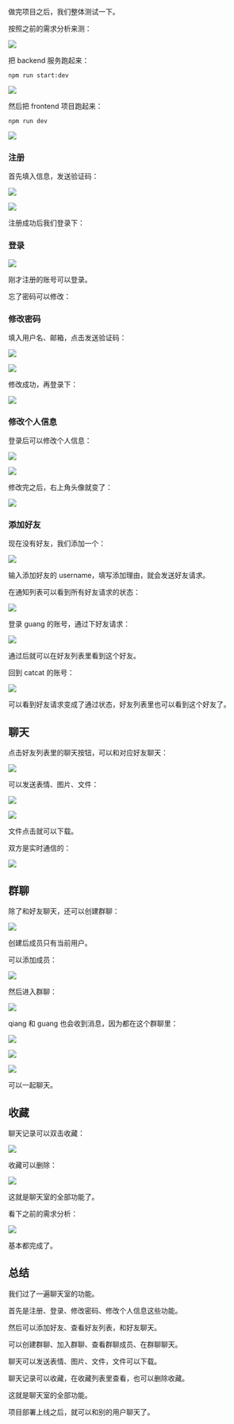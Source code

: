 做完项目之后，我们整体测试一下。

按照之前的需求分析来测：

![](//liushuaiyang.oss-cn-shanghai.aliyuncs.com/nest-docs/image/193-1.png) 

把 backend 服务跑起来：

```
npm run start:dev
```

![](//liushuaiyang.oss-cn-shanghai.aliyuncs.com/nest-docs/image/193-1.png)

然后把 frontend 项目跑起来：

```
npm run dev
```
![](//liushuaiyang.oss-cn-shanghai.aliyuncs.com/nest-docs/image/193-2.png)

### 注册

首先填入信息，发送验证码：

![](//liushuaiyang.oss-cn-shanghai.aliyuncs.com/nest-docs/image/193-3.png)

![](//liushuaiyang.oss-cn-shanghai.aliyuncs.com/nest-docs/image/193-4.png)

注册成功后我们登录下：

### 登录

![](//liushuaiyang.oss-cn-shanghai.aliyuncs.com/nest-docs/image/193-5.png)

刚才注册的账号可以登录。

忘了密码可以修改：

### 修改密码

填入用户名、邮箱，点击发送验证码：

![](//liushuaiyang.oss-cn-shanghai.aliyuncs.com/nest-docs/image/193-6.png)

![](//liushuaiyang.oss-cn-shanghai.aliyuncs.com/nest-docs/image/193-7.png)

修改成功，再登录下：

![](//liushuaiyang.oss-cn-shanghai.aliyuncs.com/nest-docs/image/193-8.png)

### 修改个人信息

登录后可以修改个人信息：

![](//liushuaiyang.oss-cn-shanghai.aliyuncs.com/nest-docs/image/193-9.png)

![](//liushuaiyang.oss-cn-shanghai.aliyuncs.com/nest-docs/image/193-10.png)

修改完之后，右上角头像就变了：

![](//liushuaiyang.oss-cn-shanghai.aliyuncs.com/nest-docs/image/193-11.png)

### 添加好友

现在没有好友，我们添加一个：

![](//liushuaiyang.oss-cn-shanghai.aliyuncs.com/nest-docs/image/193-12.png)

输入添加好友的 username，填写添加理由，就会发送好友请求。

在通知列表可以看到所有好友请求的状态：

![](//liushuaiyang.oss-cn-shanghai.aliyuncs.com/nest-docs/image/193-13.png)

登录 guang 的账号，通过下好友请求：

![](//liushuaiyang.oss-cn-shanghai.aliyuncs.com/nest-docs/image/193-14.png)

通过后就可以在好友列表里看到这个好友。

回到 catcat 的账号：

![](//liushuaiyang.oss-cn-shanghai.aliyuncs.com/nest-docs/image/193-15.png)

可以看到好友请求变成了通过状态，好友列表里也可以看到这个好友了。

## 聊天

点击好友列表里的聊天按钮，可以和对应好友聊天：

![](//liushuaiyang.oss-cn-shanghai.aliyuncs.com/nest-docs/image/193-16.png)

可以发送表情、图片、文件：

![](//liushuaiyang.oss-cn-shanghai.aliyuncs.com/nest-docs/image/193-17.png)

![](//liushuaiyang.oss-cn-shanghai.aliyuncs.com/nest-docs/image/193-18.png)

文件点击就可以下载。

双方是实时通信的：

![](//liushuaiyang.oss-cn-shanghai.aliyuncs.com/nest-docs/image/193-19.png)

## 群聊

除了和好友聊天，还可以创建群聊：

![](//liushuaiyang.oss-cn-shanghai.aliyuncs.com/nest-docs/image/193-20.png)

创建后成员只有当前用户。

可以添加成员：

![](//liushuaiyang.oss-cn-shanghai.aliyuncs.com/nest-docs/image/193-21.png)

然后进入群聊：

![](//liushuaiyang.oss-cn-shanghai.aliyuncs.com/nest-docs/image/193-22.png)

qiang 和 guang 也会收到消息，因为都在这个群聊里：

![](//liushuaiyang.oss-cn-shanghai.aliyuncs.com/nest-docs/image/193-23.png)

![](//liushuaiyang.oss-cn-shanghai.aliyuncs.com/nest-docs/image/193-24.png)

![](//liushuaiyang.oss-cn-shanghai.aliyuncs.com/nest-docs/image/193-25.png)

可以一起聊天。

## 收藏

聊天记录可以双击收藏：

![](//liushuaiyang.oss-cn-shanghai.aliyuncs.com/nest-docs/image/193-26.png)

收藏可以删除：

![](//liushuaiyang.oss-cn-shanghai.aliyuncs.com/nest-docs/image/193-27.png)

这就是聊天室的全部功能了。

看下之前的需求分析：

![](//liushuaiyang.oss-cn-shanghai.aliyuncs.com/nest-docs/image/193-1.png) 

基本都完成了。

## 总结

我们过了一遍聊天室的功能。

首先是注册、登录、修改密码、修改个人信息这些功能。

然后可以添加好友、查看好友列表，和好友聊天。

可以创建群聊、加入群聊、查看群聊成员、在群聊聊天。

聊天可以发送表情、图片、文件，文件可以下载。

聊天记录可以收藏，在收藏列表里查看，也可以删除收藏。

这就是聊天室的全部功能。

项目部署上线之后，就可以和别的用户聊天了。